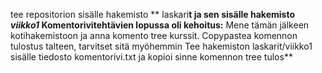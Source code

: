 tee repositorion sisälle hakemisto ** laskari**t
ja sen sisälle hakemisto *viikko1*
Komentorivitehtävien lopussa oli kehoitus:** Mene tämän jälkeen kotihakemistoon ja anna komento tree kurssit. Copypastea komennon tulostus talteen, tarvitset sitä myöhemmin
Tee hakemiston laskarit/viikko1 sisälle tiedosto komentorivi.txt ja kopioi sinne komennon tree tulos**


